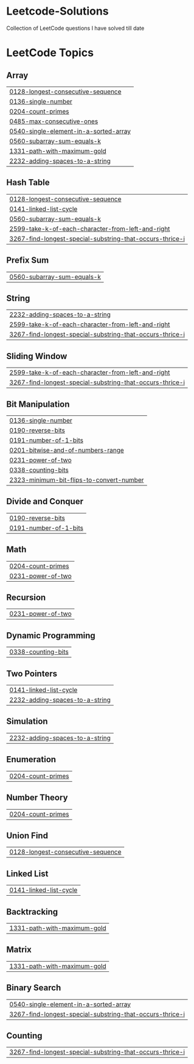 # Leetcode-Solutions
Collection of LeetCode questions I have solved till date

<!---LeetCode Topics Start-->
# LeetCode Topics
## Array
|  |
| ------- |
| [0128-longest-consecutive-sequence](https://github.com/hawkh/Leetcode-Solutions/tree/master/0128-longest-consecutive-sequence) |
| [0136-single-number](https://github.com/hawkh/Leetcode-Solutions/tree/master/0136-single-number) |
| [0204-count-primes](https://github.com/hawkh/Leetcode-Solutions/tree/master/0204-count-primes) |
| [0485-max-consecutive-ones](https://github.com/hawkh/Leetcode-Solutions/tree/master/0485-max-consecutive-ones) |
| [0540-single-element-in-a-sorted-array](https://github.com/hawkh/Leetcode-Solutions/tree/master/0540-single-element-in-a-sorted-array) |
| [0560-subarray-sum-equals-k](https://github.com/hawkh/Leetcode-Solutions/tree/master/0560-subarray-sum-equals-k) |
| [1331-path-with-maximum-gold](https://github.com/hawkh/Leetcode-Solutions/tree/master/1331-path-with-maximum-gold) |
| [2232-adding-spaces-to-a-string](https://github.com/hawkh/Leetcode-Solutions/tree/master/2232-adding-spaces-to-a-string) |
## Hash Table
|  |
| ------- |
| [0128-longest-consecutive-sequence](https://github.com/hawkh/Leetcode-Solutions/tree/master/0128-longest-consecutive-sequence) |
| [0141-linked-list-cycle](https://github.com/hawkh/Leetcode-Solutions/tree/master/0141-linked-list-cycle) |
| [0560-subarray-sum-equals-k](https://github.com/hawkh/Leetcode-Solutions/tree/master/0560-subarray-sum-equals-k) |
| [2599-take-k-of-each-character-from-left-and-right](https://github.com/hawkh/Leetcode-Solutions/tree/master/2599-take-k-of-each-character-from-left-and-right) |
| [3267-find-longest-special-substring-that-occurs-thrice-i](https://github.com/hawkh/Leetcode-Solutions/tree/master/3267-find-longest-special-substring-that-occurs-thrice-i) |
## Prefix Sum
|  |
| ------- |
| [0560-subarray-sum-equals-k](https://github.com/hawkh/Leetcode-Solutions/tree/master/0560-subarray-sum-equals-k) |
## String
|  |
| ------- |
| [2232-adding-spaces-to-a-string](https://github.com/hawkh/Leetcode-Solutions/tree/master/2232-adding-spaces-to-a-string) |
| [2599-take-k-of-each-character-from-left-and-right](https://github.com/hawkh/Leetcode-Solutions/tree/master/2599-take-k-of-each-character-from-left-and-right) |
| [3267-find-longest-special-substring-that-occurs-thrice-i](https://github.com/hawkh/Leetcode-Solutions/tree/master/3267-find-longest-special-substring-that-occurs-thrice-i) |
## Sliding Window
|  |
| ------- |
| [2599-take-k-of-each-character-from-left-and-right](https://github.com/hawkh/Leetcode-Solutions/tree/master/2599-take-k-of-each-character-from-left-and-right) |
| [3267-find-longest-special-substring-that-occurs-thrice-i](https://github.com/hawkh/Leetcode-Solutions/tree/master/3267-find-longest-special-substring-that-occurs-thrice-i) |
## Bit Manipulation
|  |
| ------- |
| [0136-single-number](https://github.com/hawkh/Leetcode-Solutions/tree/master/0136-single-number) |
| [0190-reverse-bits](https://github.com/hawkh/Leetcode-Solutions/tree/master/0190-reverse-bits) |
| [0191-number-of-1-bits](https://github.com/hawkh/Leetcode-Solutions/tree/master/0191-number-of-1-bits) |
| [0201-bitwise-and-of-numbers-range](https://github.com/hawkh/Leetcode-Solutions/tree/master/0201-bitwise-and-of-numbers-range) |
| [0231-power-of-two](https://github.com/hawkh/Leetcode-Solutions/tree/master/0231-power-of-two) |
| [0338-counting-bits](https://github.com/hawkh/Leetcode-Solutions/tree/master/0338-counting-bits) |
| [2323-minimum-bit-flips-to-convert-number](https://github.com/hawkh/Leetcode-Solutions/tree/master/2323-minimum-bit-flips-to-convert-number) |
## Divide and Conquer
|  |
| ------- |
| [0190-reverse-bits](https://github.com/hawkh/Leetcode-Solutions/tree/master/0190-reverse-bits) |
| [0191-number-of-1-bits](https://github.com/hawkh/Leetcode-Solutions/tree/master/0191-number-of-1-bits) |
## Math
|  |
| ------- |
| [0204-count-primes](https://github.com/hawkh/Leetcode-Solutions/tree/master/0204-count-primes) |
| [0231-power-of-two](https://github.com/hawkh/Leetcode-Solutions/tree/master/0231-power-of-two) |
## Recursion
|  |
| ------- |
| [0231-power-of-two](https://github.com/hawkh/Leetcode-Solutions/tree/master/0231-power-of-two) |
## Dynamic Programming
|  |
| ------- |
| [0338-counting-bits](https://github.com/hawkh/Leetcode-Solutions/tree/master/0338-counting-bits) |
## Two Pointers
|  |
| ------- |
| [0141-linked-list-cycle](https://github.com/hawkh/Leetcode-Solutions/tree/master/0141-linked-list-cycle) |
| [2232-adding-spaces-to-a-string](https://github.com/hawkh/Leetcode-Solutions/tree/master/2232-adding-spaces-to-a-string) |
## Simulation
|  |
| ------- |
| [2232-adding-spaces-to-a-string](https://github.com/hawkh/Leetcode-Solutions/tree/master/2232-adding-spaces-to-a-string) |
## Enumeration
|  |
| ------- |
| [0204-count-primes](https://github.com/hawkh/Leetcode-Solutions/tree/master/0204-count-primes) |
## Number Theory
|  |
| ------- |
| [0204-count-primes](https://github.com/hawkh/Leetcode-Solutions/tree/master/0204-count-primes) |
## Union Find
|  |
| ------- |
| [0128-longest-consecutive-sequence](https://github.com/hawkh/Leetcode-Solutions/tree/master/0128-longest-consecutive-sequence) |
## Linked List
|  |
| ------- |
| [0141-linked-list-cycle](https://github.com/hawkh/Leetcode-Solutions/tree/master/0141-linked-list-cycle) |
## Backtracking
|  |
| ------- |
| [1331-path-with-maximum-gold](https://github.com/hawkh/Leetcode-Solutions/tree/master/1331-path-with-maximum-gold) |
## Matrix
|  |
| ------- |
| [1331-path-with-maximum-gold](https://github.com/hawkh/Leetcode-Solutions/tree/master/1331-path-with-maximum-gold) |
## Binary Search
|  |
| ------- |
| [0540-single-element-in-a-sorted-array](https://github.com/hawkh/Leetcode-Solutions/tree/master/0540-single-element-in-a-sorted-array) |
| [3267-find-longest-special-substring-that-occurs-thrice-i](https://github.com/hawkh/Leetcode-Solutions/tree/master/3267-find-longest-special-substring-that-occurs-thrice-i) |
## Counting
|  |
| ------- |
| [3267-find-longest-special-substring-that-occurs-thrice-i](https://github.com/hawkh/Leetcode-Solutions/tree/master/3267-find-longest-special-substring-that-occurs-thrice-i) |
<!---LeetCode Topics End-->
